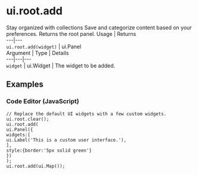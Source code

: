  
#  ui.root.add
Stay organized with collections  Save and categorize content based on your preferences. 
Returns the root panel.
Usage | Returns  
---|---  
`ui.root.add(widget)` | ui.Panel  
Argument | Type | Details  
---|---|---  
`widget` | ui.Widget | The widget to be added.  
## Examples
### Code Editor (JavaScript)
```
// Replace the default UI widgets with a few custom widgets.
ui.root.clear();
ui.root.add(
ui.Panel({
widgets:[
ui.Label('This is a custom user interface.'),
],
style:{border:'5px solid green'}
})
);
ui.root.add(ui.Map());
```

